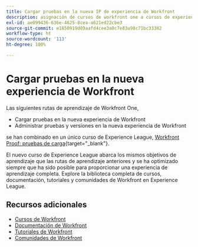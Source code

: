 ```yaml
---
title: Cargar pruebas en la nueva IP de experiencia de Workfront
description: asignación de cursos de workfront one a cursos de experience league
exl-id: ae099436-636e-4625-8cea-a621ed22cbe3
source-git-commit: e1850919d89aafd4cee3a0c7e83a98c71bc33382
workflow-type: ht
source-wordcount: '113'
ht-degree: 100%

---
```


# Cargar pruebas en la nueva experiencia de Workfront

Las siguientes rutas de aprendizaje de Workfront One,

* Cargar pruebas en la nueva experiencia de Workfront
* Administrar pruebas y versiones en la nueva experiencia de Workfront

se han combinado en un único curso de Experience League, [Workfront Proof: pruebas de carga](https://experienceleague.adobe.com/?recommended=Workfront-U-1-2022.2.proof){target="_blank"}.

El nuevo curso de Experience League abarca los mismos objetivos de aprendizaje que las rutas de aprendizaje anteriores y se ha optimizado siempre que ha sido posible para proporcionar una experiencia de aprendizaje completa.  Explore la biblioteca completa de cursos, documentación, tutoriales y comunidades de Workfront en Experience League.

## Recursos adicionales

* [Cursos de Workfront](https://experienceleague.adobe.com/?lang=es&amp;Solution=Workfront#courses)
* [Documentación de Workfront](https://experienceleague.adobe.com/docs/workfront.html?lang=es)
* [Tutoriales de Workfront](https://experienceleague.adobe.com/docs/workfront-learn/tutorials-workfront/home.html?lang=es)
* [Comunidades de Workfront](https://experienceleaguecommunities.adobe.com/t5/workfront/ct-p/workfront)
